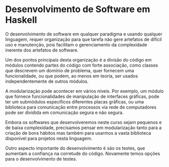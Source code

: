 # Desenvolvimento de Software em Haskell
O desenvolvimento de software em qualquer paradigma e usando qualquer linguagem, requer organização para que tarefa não gere artefatos de difícil uso e manutenção, pois facilitam o gerenciamento da complexidade inerente dos artefatos de software.

Um dos pontos principais desta organização é a divisão do código em módulos contendo partes do código com forte associação, como classes que descrevem um domínio de problema, quer fornecem uma funcionalidade, ou que podem, ao menos em teoria, ser usados independentemente de outros módulos.

A modularização pode acontecer em vários níveis. Por exemplo, um módulo que fornece funcionalidades de manipulação de interfaces gráficas, pode ter um submódulos específicos diferentes placas gráficas, ou uma biblioteca para comunicação entre processos via rede de computadores pode ser dividida em comunicação segura e não segura.

Embora os softwares que desenvolveremos neste curso sejam pequenos e de baixa complexidade, precisamos pensar em modularização tanto para a criação de bons hábitos mas também para usarmos a vasta biblioteca disponível para projetos nesta linguagem.

Outro aspecto importante do desenvolvimento é são os testes, que aumentam a confiança na corretude do código. Novamente temos opções para o desenvolvimento de testes.